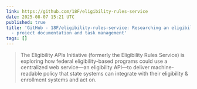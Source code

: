 ```yaml
---
link: https://github.com/18F/eligibility-rules-service
date: 2025-08-07 15:21 UTC
published: true
title: 'GitHub - 18F/eligibility-rules-service: Researching an eligibility rules service
  - project documentation and task management'
tags: []
---
```


> The Eligibility APIs Initiative (formerly the Eligibility Rules Service) is exploring how federal eligibility-based programs could use a centralized web service—an eligibility API—to deliver machine-readable policy that state systems can integrate with their eligibility & enrollment systems and act on.
